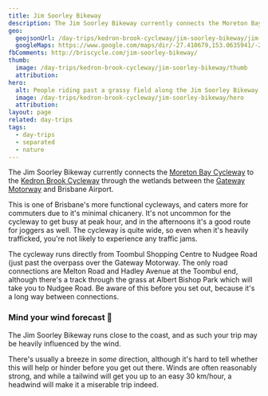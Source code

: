 ```yaml
---
title: Jim Soorley Bikeway
description: The Jim Soorley Bikeway currently connects the Moreton Bay Cycleway to the Kedron Brook Cycleway through the wetlands between theGateway Motorwayand Brisbane Airport.
geo:
  geojsonUrl: /day-trips/kedron-brook-cycleway/jim-soorley-bikeway/jim-soorley-bikeway.geo.json
  googleMaps: https://www.google.com/maps/dir/-27.410679,153.0635941/-27.3712718,153.1006151/@-27.3887377,153.0644922,13.87z/data=!4m2!4m1!3e1
fbComments: http://briscycle.com/jim-soorley-bikeway/
thumb:
  image: /day-trips/kedron-brook-cycleway/jim-soorley-bikeway/thumb
  attribution: 
hero:
  alt: People riding past a grassy field along the Jim Soorley Bikeway and off into the distance past some trees.
  image: /day-trips/kedron-brook-cycleway/jim-soorley-bikeway/hero
  attribution: 
layout: page
related: day-trips
tags:
  - day-trips
  - separated
  - nature
---
```


The Jim Soorley Bikeway currently connects the <a href="../moreton-bay-cycleway/">Moreton Bay Cycleway</a> to the <a href="../kedron-brook-cycleway/">Kedron Brook Cycleway</a> through the wetlands between the <a href="../gateway-bridge-cycleway/">Gateway Motorway</a> and Brisbane Airport.

This is one of Brisbane's more functional cycleways, and caters more for commuters due to it's minimal chicanery. It's not uncommon for the cycleway to get busy at peak hour, and in the afternoons it's a good route for joggers as well. The cycleway is quite wide, so even when it's heavily trafficked, you're not likely to experience any traffic jams.

The cycleway runs directly from Toombul Shopping Centre to Nudgee Road (just past the overpass over the Gateway Motorway. The only road connections are Melton Road and Hadley Avenue at the Toombul end, although there's a track through the grass at Albert Bishop Park which will take you to Nudgee Road. Be aware of this before you set out, because it's a long way between connections.

<h3>Mind your wind forecast 💨</h3>
The Jim Soorley Bikeway runs close to the coast, and as such your trip may be heavily influenced by the wind.

There's usually a breeze in <em>some</em> direction, although it's hard to tell whether this will help or hinder before you get out there. Winds are often reasonably strong, and while a tailwind will get you up to an easy 30 km/hour, a headwind will make it a miserable trip indeed.
